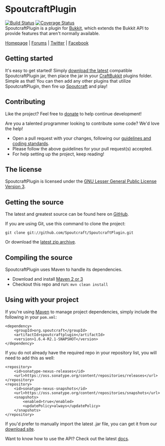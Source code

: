 SpoutcraftPlugin
================
[![Build Status](https://travis-ci.org/Spoutcraft/SpoutcraftPlugin.png?branch=master)](https://travis-ci.org/Spoutcraft/SpoutcraftPlugin) [![Coverage Status](https://coveralls.io/repos/Spoutcraft/SpoutcraftPlugin/badge.png)](https://coveralls.io/r/Spoutcraft/SpoutcraftPlugin)  
SpoutcraftPlugin is a plugin for [Bukkit](http://www.bukkit.org), which extends the Bukkit API to provide features that aren't normally available. 

[Homepage] | [Forums] | [Twitter] | [Facebook]

## Getting started
It's easy to get started! Simply [download the latest][Download] compatible SpoutcraftPlugin jar, then place the jar in your [CraftBukkit](http://dl.bukkit.org) plugins folder. Simple as that! You can then add any other plugins that utilize SpoutcraftPlugin, then fire up [Spoutcraft](https://github.com/Spoutcraft/Spoutcraft) and play!

## Contributing
Like the project? Feel free to [donate] to help continue development!

Are you a talented programmer looking to contribute some code? We'd love the help!
* Open a pull request with your changes, following our [guidelines and coding standards](CONTRIBUTING.md).
* Please follow the above guidelines for your pull request(s) accepted.
* For help setting up the project, keep reading!

## The license
SpoutcraftPlugin is licensed under the [GNU Lesser General Public License Version 3][License].

## Getting the source
The latest and greatest source can be found here on [GitHub][Source].

If you are using Git, use this command to clone the project:

    git clone git://github.com/Spoutcraft/SpoutcraftPlugin.git

Or download the [latest zip archive][Source Download].

## Compiling the source
SpoutcraftPlugin uses Maven to handle its dependencies.

* Download and install [Maven 2 or 3](http://maven.apache.org/download.html)  
* Checkout this repo and run: `mvn clean install`

## Using with your project
If you're using [Maven](http://maven.apache.org/download.html) to manage project dependencies, simply include the following in your `pom.xml`:

    <dependency>
        <groupId>org.spoutcraft</groupId>
        <artifactId>spoutcraftplugin</artifactId>
        <version>1.6.4-R2.1-SNAPSHOT</version>
    </dependency>

If you do not already have the required repo in your repository list, you will need to add this as well:

    <repository>
        <id>sonatype-nexus-releases</id>
        <url>https://oss.sonatype.org/content/repositories/releases</url>
    </repository>
    <repository>
        <id>sonatype-nexus-snapshots</id>
        <url>https://oss.sonatype.org/content/repositories/snapshots</url>
        <snapshots>
            <enabled>true</enabled>
            <updatePolicy>always</updatePolicy>
        </snapshots>
    </repository>

If you'd prefer to manually import the latest .jar file, you can get it from our [download site][Download].

Want to know how to use the API? Check out the latest [docs][Docs].

[Homepage]: http://spoutcraft.org/
[Forums]: http://spoutcraft.org/forums/
[License]: http://www.gnu.org/licenses/lgpl.html
[Source]: https://github.com/Spoutcraft/SpoutcraftPlugin
[Download]: http://spoutcraft.org/downloads/
[Source Download]: https://github.com/Spoutcraft/SpoutcraftPlugin/archive/master.zip
[Docs]: https://spoutcraft.github.com
[Issues]: http://spoutcraft.org/issues/
[Twitter]: https://twitter.com/Spoutcraft
[Facebook]: http://www.facebook.com/pages/Spoutcraft/351909024946422
[Donate]: http://spoutcraft.org/donate/
